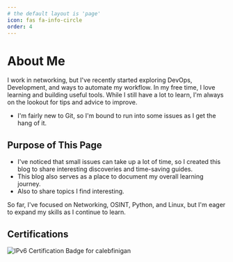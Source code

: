 ```yaml
---
# the default layout is 'page'
icon: fas fa-info-circle
order: 4
---
```


# About Me

I work in networking, but I've recently started exploring DevOps, Development, and ways to automate my workflow. In my free time, I love learning and building useful tools. While I still have a lot to learn, I'm always on the lookout for tips and advice to improve.

- I'm fairly new to Git, so I'm bound to run into some issues as I get the hang of it.

## Purpose of This Page

- I've noticed that small issues can take up a lot of time, so I created this blog to share interesting discoveries and time-saving guides.
- This blog also serves as a place to document my overall learning journey.
- Also to share topics I find interesting.

So far, I've focused on Networking, OSINT, Python, and Linux, but I'm eager to expand my skills as I continue to learn.


## Certifications

<div class="certifications">
  <!-- HE.NET IPv6 Badge -->
  <img
    class="cert-badge"
    src="https://ipv6.he.net/certification/create_badge.php?pass_name=calebfinigan&amp;badge=1"
    alt="IPv6 Certification Badge for calebfinigan"
  >

  <!-- Credly Badges -->
  <div class="credly-badges">
    <div
      data-iframe-width="128"
      data-iframe-height="128"
      data-share-badge-id="bd0bebaf-beb1-4e9e-9abc-0689fe4b5b6d"
      data-share-badge-host="https://www.credly.com"
    ></div>
    <div
      data-iframe-width="128"
      data-iframe-height="128"
      data-share-badge-id="cc0b6337-f283-4daf-9dbb-e3260f0387eb"
      data-share-badge-host="https://www.credly.com"
    ></div>
  </div>
</div>
<script
  type="text/javascript"
  async
  src="https://cdn.credly.com/assets/utilities/embed.js"
></script>
